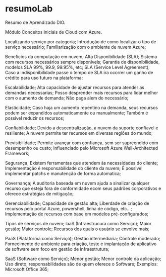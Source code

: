 # resumoLab

Resumo de Aprendizado DIO.

Módulo Conceitos iniciais de Cloud com Azure.

Localizando serviço por categoria;
  Introdução de como localizar o tipo de serviço necessário;
  Familiarização com o ambiente de nuvem Azure;

Beneficios da computação em nuvem;
  Alta Disponibilidade (SLA);
    Sistema com recursos necessários sempre disponiveis;
    Garantia de disponibilidade, modelos SLA 99%, 99.9, 99.95%, etc;
    SLA (Service Level Agreement);
    Caso a indisponibilidade passe o tempo de SLA ira ocorrer um ganho de crédito para uso futuro na plataforma;

  Escalabilidade;
    Alta capacidade de ajustar recursos para atender as demandas necessarias;
    Posso desprender mais recursos para lidar melhor com o aumento de demanda;
    Não paga alem do necessário;

  Elasticidade;
    Caso haja um aumento repentino na demanda, seus recursos podem ser expandidos automaticamente ou manualmente;
    Também é possivel reduzir os recursos;

  Confiabilidade;
    Devido a descentralização, a nuvem da suporte confiavel e resiliente;
    A nuvem permite ter recursos em diversas regiôes do mundo;

  Previsibilidade;
    Permite avançar com confiança, sem ser supreendido com desempenho ou custo;
    Influenciado pelo Microsoft Azure Well-Architected Framework;

  Segurança;
    Existem ferramentas que atendem às necessidades do cliente;
    Implementação é responsabilidade do cliente da nuvem;
    É possivel implementar patchs e manutenção de forma automatica;

  Governança;
    A auditoria baseada em nuvem ajuda a sinalizar qualquer recurso que esteja fora de conformidade ecom seus padrões corporativos e oferece estratégias de mitigação;

  Gerenciabilidade;
    Capacidade de gestão alta;
    Liberdade de criação de recursos pelo portal Azure, powershell, linha de código, etc...;
    Implementação de recursos com base em modelos pré-configurados;


Tipos de serviços de nuvem;
  IaaS (Infraestrucura como Serviço);
    Maior gestão;
    Maior controle;
    Recursos dos quais o usuário se envolve mais;

  PaaS (Plataforma como Serviço);
    Gestão intermediaria;
    Controle moderado;
    Fornecimento de ambiente para criação, teste e implantação de aplicativo de software sem foco em gestão de infraestrutura;

  SaaS (Software como Serviço);
    Menor gestão;
    Menor controle da aplicação;
    Uso direto, responsabilidades são de quem oferece o Software;
    Exemplos: Microsoft Office 365;

  
